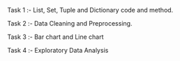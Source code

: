 Task 1 :- List, Set, Tuple and Dictionary code and method.

Task 2 :- Data Cleaning and Preprocessing.

Task 3 :- Bar chart and Line chart 

Task 4 :- Exploratory Data Analysis
